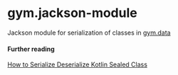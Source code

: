 # gym.jackson-module

Jackson module for serialization of classes in [gym.data](https://github.com/mantono/gym.data)

#### Further reading
[How to Serialize Deserialize Kotlin Sealed Class](https://stackoverflow.com/questions/50157468/how-to-serialize-deserialize-kotlin-sealed-class)